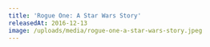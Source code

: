 ```yaml
---
title: 'Rogue One: A Star Wars Story'
releasedAt: 2016-12-13
image: /uploads/media/rogue-one-a-star-wars-story.jpeg
---
```

